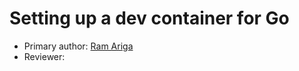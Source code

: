 # Setting up a dev container for Go

* Primary author: [Ram Ariga](https://github.com/bariga04)
* Reviewer: [<James Masterson>](https://github.com/James-Masterson)